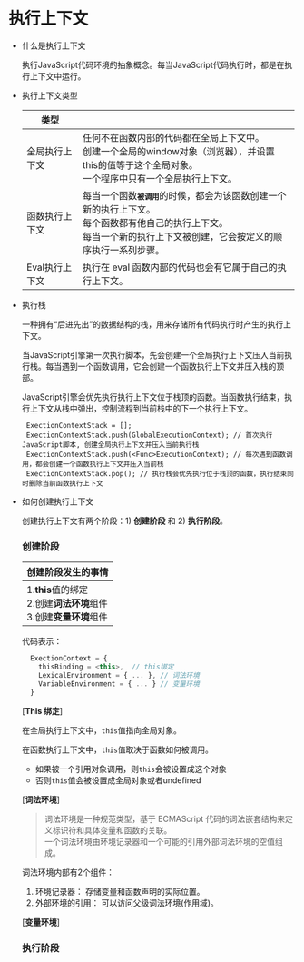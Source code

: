 # 执行上下文
- 什么是执行上下文

  执行JavaScript代码环境的抽象概念。每当JavaScript代码执行时，都是在执行上下文中运行。

- 执行上下文类型

  |  类型   |   |
  |  ----  | ---- |
  | 全局执行上下文 | 任何不在函数内部的代码都在全局上下文中。 <br>创建一个全局的window对象（浏览器），并设置this的值等于这个全局对象。<br>一个程序中只有一个全局执行上下文。 |
  | 函数执行上下文 |  每当一个函数<kbd>**被调用**</kbd>的时候，都会为该函数创建一个新的执行上下文。<br>每个函数都有他自己的执行上下文。<br>每当一个新的执行上下文被创建，它会按定义的顺序执行一系列步骤。 |
  | Eval执行上下文 | 执行在 eval 函数内部的代码也会有它属于自己的执行上下文。 |
     
- 执行栈

  一种拥有“后进先出”的数据结构的栈，用来存储所有代码执行时产生的执行上下文。
  
  当JavaScript引擎第一次执行脚本，先会创建一个全局执行上下文压入当前执行栈。每当遇到一个函数调用，它会创建一个函数执行上下文并压入栈的顶部。
  
  JavaScript引擎会优先执行执行上下文位于栈顶的函数。当函数执行结束，执行上下文从栈中弹出，控制流程到当前栈中的下一个执行上下文。
  
   ```
    ExectionContextStack = [];
    ExectionContextStack.push(GlobalExecutionContext); // 首次执行JavaScript脚本, 创建全局执行上下文并压入当前执行栈
    ExectionContextStack.push(<Func>ExecutionContext); // 每次遇到函数调用，都会创建一个函数执行上下文并压入当前栈
    ExectionContextStack.pop(); // 执行栈会优先执行位于栈顶的函数，执行结束同时删除当前函数执行上下文
  ```
  
- 如何创建执行上下文

  创建执行上下文有两个阶段：1) **创建阶段** 和 2) **执行阶段**。
  
  ### 创建阶段
  
  | 创建阶段发生的事情 |
  | ------- |
  | 1.**this**值的绑定<br>2.创建**词法环境**组件<br>3.创建**变量环境**组件 |
  
    
  代码表示：
  ```javascript
    ExectionContext = {
      thisBinding = <this>,  // this绑定
      LexicalEnvironment = { ... }, // 词法环境
      VariableEnvironment = { ... } // 变量环境
    }
  ```
  
  \[**This 绑定**\]    
  
  在全局执行上下文中，``this``值指向全局对象。
  
  在函数执行上下文中，``this``值取决于函数如何被调用。
    - 如果被一个引用对象调用，则``this``会被设置成这个对象
    - 否则``this``值会被设置成全局对象或者undefined
  
  \[**词法环境**\]     
  
   > 词法环境是一种规范类型，基于 ECMAScript 代码的词法嵌套结构来定义标识符和具体变量和函数的关联。<br>
   > 一个词法环境由环境记录器和一个可能的引用外部词法环境的空值组成。
  
  词法环境内部有2个组件：    
    1. 环境记录器： 存储变量和函数声明的实际位置。    
    2. 外部环境的引用： 可以访问父级词法环境(作用域)。
  
  \[**变量环境**\]    
  
  ### 执行阶段

